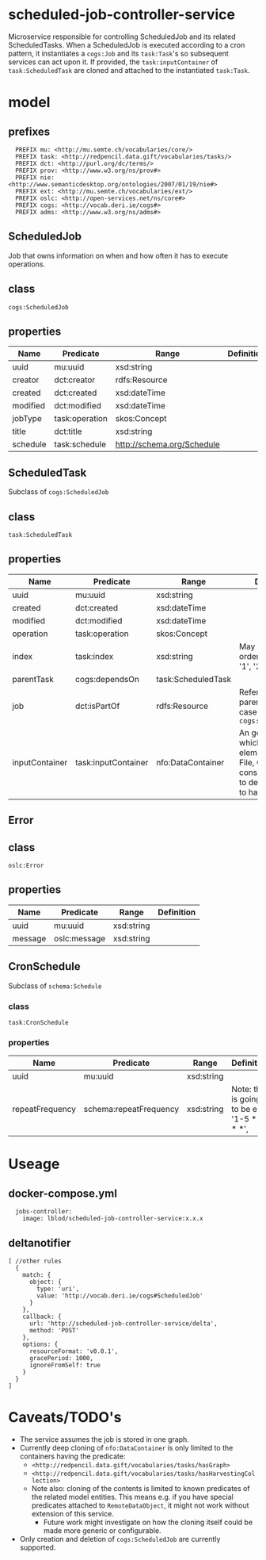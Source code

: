 # scheduled-job-controller-service
Microservice responsible for controlling ScheduledJob and its related ScheduledTasks.
When a ScheduledJob is executed according to a cron pattern, it instantiates a `cogs:Job` and its `task:Task`'s so subsequent services can act upon it.
If provided, the `task:inputContainer` of `task:ScheduledTask` are cloned and attached to the instantiated `task:Task`.

# model

## prefixes
```
  PREFIX mu: <http://mu.semte.ch/vocabularies/core/>
  PREFIX task: <http://redpencil.data.gift/vocabularies/tasks/>
  PREFIX dct: <http://purl.org/dc/terms/>
  PREFIX prov: <http://www.w3.org/ns/prov#>
  PREFIX nie: <http://www.semanticdesktop.org/ontologies/2007/01/19/nie#>
  PREFIX ext: <http://mu.semte.ch/vocabularies/ext/>
  PREFIX oslc: <http://open-services.net/ns/core#>
  PREFIX cogs: <http://vocab.deri.ie/cogs#>
  PREFIX adms: <http://www.w3.org/ns/adms#>
```
## ScheduledJob
Job that owns information on when and how often it has to execute operations.

## class
`cogs:ScheduledJob`

## properties

Name | Predicate | Range | Definition
--- | --- | --- | ---
uuid |mu:uuid | xsd:string
creator | dct:creator | rdfs:Resource
created | dct:created | xsd:dateTime
modified | dct:modified | xsd:dateTime
jobType | task:operation | skos:Concept
title | dct:title | xsd:string
schedule | task:schedule | http://schema.org/Schedule


## ScheduledTask
Subclass of `cogs:ScheduledJob`

## class
`task:ScheduledTask`

## properties

Name | Predicate | Range | Definition
--- | --- | --- | ---
uuid |mu:uuid | xsd:string
created | dct:created | xsd:dateTime
modified | dct:modified | xsd:dateTime
operation | task:operation | skos:Concept
index | task:index | xsd:string | May be used for orderering. E.g. : '1', '2.1', '2.2', '3'
parentTask| cogs:dependsOn | task:ScheduledTask
job | dct:isPartOf | rdfs:Resource | Refer to the parent job, in this case the `cogs:ScheduledJob`
inputContainer | task:inputContainer | nfo:DataContainer | An generic type, which may have elements such as File, Graph. The consumer needs to determine how to handle it

## Error

## class
`oslc:Error`

## properties
Name | Predicate | Range | Definition
--- | --- | --- | ---
uuid |mu:uuid | xsd:string
message | oslc:message | xsd:string

## CronSchedule
Subclass of `schema:Schedule`
### class
`task:CronSchedule`
### properties

Name | Predicate | Range | Definition
--- | --- | --- | ---
uuid |mu:uuid | xsd:string
repeatFrequency | schema:repeatFrequency | xsd:string | Note: this is going to be e.g. '1-5 * * * *',

# Useage
## docker-compose.yml
```
  jobs-controller:
    image: lblod/scheduled-job-controller-service:x.x.x
```
## deltanotifier
```
[ //other rules
  {
    match: {
      object: {
        type: 'uri',
        value: 'http://vocab.deri.ie/cogs#ScheduledJob'
      }
    },
    callback: {
      url: 'http://scheduled-job-controller-service/delta',
      method: 'POST'
    },
    options: {
      resourceFormat: 'v0.0.1',
      gracePeriod: 1000,
      ignoreFromSelf: true
    }
  }
]
```
# Caveats/TODO's
- The service assumes the job is stored in one graph.
- Currently deep cloning of `nfo:DataContainer` is only limited to the containers having the predicate:
  - `<http://redpencil.data.gift/vocabularies/tasks/hasGraph>`
  - `<http://redpencil.data.gift/vocabularies/tasks/hasHarvestingCollection>`
  - Note also: cloning of the contents is limited to known predicates of the related model entities.
    This means e.g. if you have special predicates attached to `RemoteDataObject`, it might not work without extension of this service.
      - Future work might investigate on how the cloning itself could be made more generic or configurable.
- Only creation and deletion of `cogs:ScheduledJob` are currently supported.

